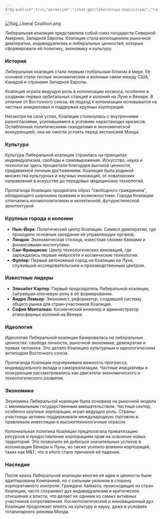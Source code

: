 ```yaml
---
{"dg-publish":true,"permalink":"/chat-gpt/liberalnaya-koalicziya/","tags":["фракция"]}
---
```


![flag_Liberal Coalition.png](/img/user/09.%20files/flag_Liberal%20Coalition.png)

Либеральная коалиция представляла собой союз государств Северной Америки, Западной Европы. Коалиция стала воплощением рыночной демократии, индивидуализма и либеральных ценностей, которые сформировали её политику, экономику и культуру.

### История

Либеральная коалиция стала первым глобальным блоком в мире. Её основой стали тесные экономические и военные связи между США, Канадой и странами Западной Европы. 

Коалиция играла ведущую роль в колонизации космоса, особенно в создании первых орбитальных станций и колоний на Луне и Венере. В отличие от Восточного союза, её подход к колонизации основывался на частных инициативах и поддержке крупных корпораций.

Несмотря на свой успех, Коалиция столкнулась с внутренними разногласиями, усилившимися в условиях нарастающих кризисов. Ослабленная политическими скандалами и экономической конкуренцией, она не смогла устоять перед экспансией Монда.

### Культура

Культура Либеральной коалиции строилась на принципах индивидуализма, свободы и самовыражения. Искусство, наука и технологии здесь процветали благодаря высокой ценности, придаваемой личным достижениям. Коалиция была родиной множества культурных и научных инноваций, от новаторских направлений в искусстве до передовых медицинских технологий.

Пропаганда Коалиции продвигала образ "свободного гражданина", обладающего широкими правами и возможностями. Города Коалиции отличались космополитизмом и эклектичной, футуристической архитектурой

### Крупные города и колонии

- **Нью-Йорк**: Политический центр Коалиции. Символ демократии, где проходили основные заседания её управляющих органов.
- **Лондон**: Экономическая столица, известная своими банками и финансовыми институтами.
- **Сан-Франциско**: Центр технологических инноваций, где зарождались первые нейросети и космические технологии.
- **Фуллер**: Первый автономный город на Коалиции на Луне, служивший исследовательским и производственным центром.

### Известные лидеры

- **Элизабет Картер**: Первый председатель Либеральной коалиции, сыгравшая ключевую роль в её формировании.
- **Андре Лемьер**: Экономист, реформатор, создавший систему общего рынка для стран-участников Коалиции.
- **София Монтальво**: Космический инженер и администратор атмосферных колоний на Венере.

### Идеология

Идеология Либеральной коалиции базировалась на либеральных ценностях: свободе личности, рыночной экономике, демократии и правах человека. Это делало Коалицию культурным и идеологическим антиподом Восточного союза.

Пропаганда Коалиции подчеркивала важность прогресса, индивидуального вклада и самореализации. Частные инициативы и конкуренция рассматривались как двигатели экономического и технологического развития.

### Экономика

Экономика Либеральной коалиции была основана на рыночной модели с минимальным государственным вмешательством. Частный сектор, особенно крупные корпорации, играл ведущую роль. Страны-участницы активно поддерживали международную торговлю и привлекали инвестиции в высокотехнологичные отрасли.

Колониальная политика Коалиции предполагала приватизацию ресурсов и предоставление корпорациям прав на освоение новых территорий. Это позволило ей добиться значительных успехов в колонизации Венеры и Луны, но также усилило влияние корпораций, таких как M&T, что в итоге стало причиной её падения.

### Наследие

После краха Либеральной коалиции многие её идеи и ценности были адаптированы Компанией, но с сильным уклоном в сторону корпоративного контроля. Граждане Хаймата, происходящие из стран Коалиции, часто сохраняют дух индивидуализма и критическое отношение к власти, что делает их одними из самых активных участников сопротивления. Космополитический и инновационный дух Коалиции продолжает влиять на культуру и науку, даже в условиях тоталитарного режима Монда.